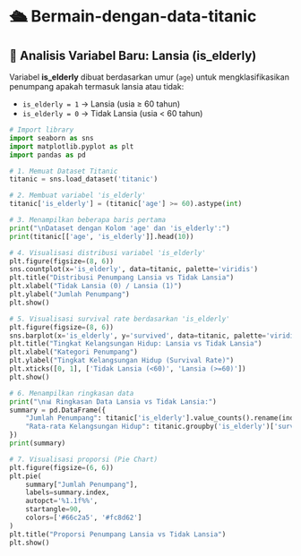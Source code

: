 # 🛳️ Bermain-dengan-data-titanic

## 🔹 Analisis Variabel Baru: Lansia (is_elderly)

Variabel **is_elderly** dibuat berdasarkan umur (`age`) untuk mengklasifikasikan penumpang apakah termasuk lansia atau tidak:  

- `is_elderly = 1` → Lansia (usia ≥ 60 tahun)  
- `is_elderly = 0` → Tidak Lansia (usia < 60 tahun)  

```python
# Import library
import seaborn as sns
import matplotlib.pyplot as plt
import pandas as pd

# 1. Memuat Dataset Titanic
titanic = sns.load_dataset('titanic')

# 2. Membuat variabel 'is_elderly'
titanic['is_elderly'] = (titanic['age'] >= 60).astype(int)

# 3. Menampilkan beberapa baris pertama
print("\nDataset dengan Kolom 'age' dan 'is_elderly':")
print(titanic[['age', 'is_elderly']].head(10))

# 4. Visualisasi distribusi variabel 'is_elderly'
plt.figure(figsize=(8, 6))
sns.countplot(x='is_elderly', data=titanic, palette='viridis')
plt.title("Distribusi Penumpang Lansia vs Tidak Lansia")
plt.xlabel("Tidak Lansia (0) / Lansia (1)")
plt.ylabel("Jumlah Penumpang")
plt.show()

# 5. Visualisasi survival rate berdasarkan 'is_elderly'
plt.figure(figsize=(8, 6))
sns.barplot(x='is_elderly', y='survived', data=titanic, palette='viridis')
plt.title("Tingkat Kelangsungan Hidup: Lansia vs Tidak Lansia")
plt.xlabel("Kategori Penumpang")
plt.ylabel("Tingkat Kelangsungan Hidup (Survival Rate)")
plt.xticks([0, 1], ['Tidak Lansia (<60)', 'Lansia (>=60)'])
plt.show()

# 6. Menampilkan ringkasan data
print("\n📊 Ringkasan Data Lansia vs Tidak Lansia:")
summary = pd.DataFrame({
    "Jumlah Penumpang": titanic['is_elderly'].value_counts().rename(index={0: 'Tidak Lansia (<60)', 1: 'Lansia (>=60)'}),
    "Rata-rata Kelangsungan Hidup": titanic.groupby('is_elderly')['survived'].mean().rename(index={0: 'Tidak Lansia (<60)', 1: 'Lansia (>=60)'})
})
print(summary)

# 7. Visualisasi proporsi (Pie Chart)
plt.figure(figsize=(6, 6))
plt.pie(
    summary["Jumlah Penumpang"],
    labels=summary.index,
    autopct='%1.1f%%',
    startangle=90,
    colors=['#66c2a5', '#fc8d62']
)
plt.title("Proporsi Penumpang Lansia vs Tidak Lansia")
plt.show()

